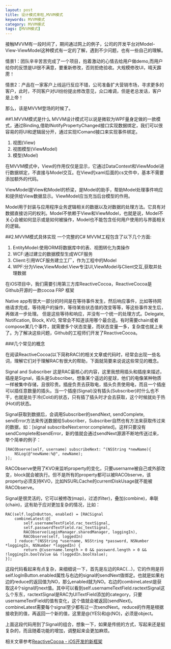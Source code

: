 ```yaml
---
layout: post
title: 设计模式来啦,MVVM模式
keywords: MVVM模式
category: MVVM模式
tags: [MVVM模式]
---
```


接触MVVM有一段时间了，期间通过网上的例子，公司的开发平台对Model-View-ViewModel这种模式有一定的了解，遇到不少问题，也有一些自己的理解。

情景1：团队辛辛苦苦完成了一个项目，抱着激动的心情去给用户做demo,而用户给你的反馈是UI很不满意，要重新修改，否则拒绝验收。大规模修改UI，晴天霹雳！

情景2：产品在一家客户上线运行反应不错，公司准备扩大营销市场，寻求更多的客户，此时，不同客户对UI纷纷提出修改意见，众口难调，但是老总发话，客户是上帝！

那么，该是MVVM登场的时候了。

##1.MVVM模式是什么
MVVM设计模式可以说是微软为WPF量身定做的一款模式，通过Binding,借助INotifyPropertyChanged接口实现数据绑定，我们可以很容易的将UI和逻辑层分开，通过实现IComand接口来实现事件绑定。

1. 视图(View)
2. 视图模型(ViewModel)
3. 模型(Model)

在MVVM模式中，View的作用仅仅是显示，它通过DataContext和ViewModel进行数据绑定，不直接与Model交互。在View的xaml后面的cs文件中，基本不需要添加额外的代码。

ViewModel是View和Model的桥梁，是Model的助手，帮助Model处理事件响应和提供给View数据显示。ViewModel应当充当后台模型的作用。

Model用于封装与应用程序业务逻辑相关的数据以及对数据的处理方法。它具有对数据直接访问的权利。Model不依赖于View和ViewModel，也就是说，Model不关心会被如何显示或是如何被操作，Model也不能包含任何用户使用的与界面相关的逻辑。 

##2.MVVM模式具体实现
一个完整的C# MVVM工程包含了以下几个方面:

1. EntityModel:使用ORM将数据库中的表、视图转化为类操作
2. WCF:通过建立的数据模型生成WCF服务
3. Client:引用WCF服务建立工厂，作为工程中的Model
4. WPF:分为View,ViewModel.View专注UI,ViewModel与Client交互,获取并处理数据

在iOS项目中，我们需要引用第三方库ReactiveCocoa，ReactiveCocoa是Github开源的一款cocoa FRP 框架

Native app有很大一部分的时间是在等待事件发生，然后响应事件，比如等待网络请求完成，等待用户的操作，等待某些状态值的改变等等，等这些事件发生后，再做进一步处理。 但是这些等待和响应，并没有一个统一的处理方式。Delegate, Notification, Block, KVO, 常常会不知道该用哪个最合适。有时需要chain或者compose某几个事件，就需要多个状态变量，而状态变量一多，复杂度也就上来了。为了解决这些问题，Github的工程师们开发了ReactiveCocoa。

###几个常见的概念

在阅读ReactiveCocoa(以下简称RAC)的相关文章或代码时，经常会出现一些名词，理解它们对于理解RAC有很大的帮助，下面就简要来说说这些常见的概念。
 
Signal and Subscriber
这是RAC最核心的内容，这里我想用插头和插座来描述，插座是Signal，插头是Subscriber。想象某个遥远的星球，他们的电像某种物质一样被集中存储，且很珍贵。插座负责去获取电，插头负责使用电，而且一个插座可以插任意数量的插头。当一个插座(Signal)没有插头(Subscriber)时什么也不干，也就是处于冷(Cold)的状态，只有插了插头时才会去获取，这个时候就处于热(Hot)的状态。
 
Signal获取到数据后，会调用Subscriber的sendNext, sendComplete, sendError方法来传送数据给Subscriber，Subscriber自然也有方法来获取传过来的数据，如：[signal subscribeNext:error:completed]。这样只要没有sendComplete和sendError，新的值就会通过sendNext源源不断地传送过来，举个简单的例子：

    [RACObserve(self, username) subscribeNext: ^(NSString *newName){ 
        NSLog(@"newName:%@", newName); 
    }];

RACObserve使用了KVO来监听property的变化，只要username被自己或外部改变，block就会被执行。但不是所有的property都可以被RACObserve，该property必须支持KVO，比如NSURLCache的currentDiskUsage就不能被RACObserve。

Signal是很灵活的，它可以被修改(map)，过滤(filter)，叠加(combine)，串联(chain)，这有助于应对更加复杂的情况，比如：

    RAC(self.logInButton, enabled) = [RACSignal 
        combineLatest:@[ 
            self.usernameTextField.rac_textSignal, 
            self.passwordTextField.rac_textSignal, 
            RACObserve(LoginManager.sharedManager, loggingIn), 
            RACObserve(self, loggedIn) 
        ] reduce:^(NSString *username, NSString *password, NSNumber *loggingIn, NSNumber *loggedIn) { 
            return @(username.length > 0 && password.length > 0 && !loggingIn.boolValue && !loggedIn.boolValue); 
    }];

这段代码看起来有点复杂，来细细说一下，首先是左边的RAC(...)，它的作用是将self.logInButton.enabled属性与右边的signal的sendNext值绑定。也就是如果右边的reduce的返回值为NO，那么enabled就为NO。右边的combineLatest是获取这4个signal的next值。其中可以看到self.usernameTextField.ractextSignal这么个东东，ractextSignal是RAC为UITextField添加的category，只要usernameTextField的值有变化，这个值就会被返回(sendNext)。combineLatest需要每个signal至少都有过一次sendNext。reduce的作用是根据接收到的值，再返回一个新的值，这里是@(YES)和@(NO)，必须是object。

上面这段代码用到了Signal的组合，想象一下，如果是传统的方式，写起来还是挺复杂的，而且随着功能的增加，调整起来会更加麻烦。

相关文章参考[ReactiveCocoa - iOS开发的新框架](http://blog.devtang.com/blog/2014/02/11/reactivecocoa-introduction/)



